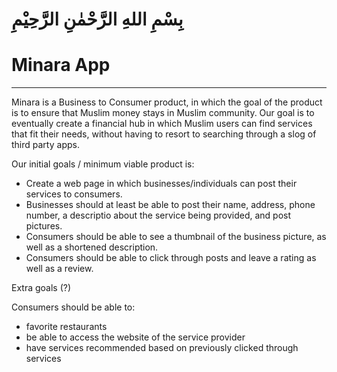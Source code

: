 # بِسْمِ اللهِ الرَّحْمٰنِ الرَّحِيْمِ 
# Minara App
___
Minara is a Business to Consumer product, in which the goal of the product is to ensure that Muslim money stays in Muslim community. Our goal is to eventually create a financial hub in which Muslim users can find services that fit their needs, without having to resort to searching through a slog of third party apps.

Our initial goals / minimum viable product is:

- Create a web page in which businesses/individuals can post their services to consumers.
- Businesses should at least be able to post their name, address, phone number, a descriptio about the service being provided, and post pictures.
- Consumers should be able to see a thumbnail of the business picture, as well as a shortened description.
- Consumers should be able to click through posts and leave a rating as well as a review.

Extra goals (?)

Consumers should be able to:
- favorite restaurants
- be able to access the website of the service provider
- have services recommended based on previously clicked through services
